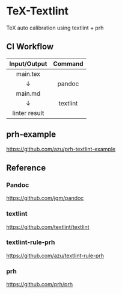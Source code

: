 # TeX-Textlint
TeX auto calibration using textlint + prh

## CI Workflow
|Input/Output| Command | 
|:------:|:-----: |
|main.tex||
|↓|pandoc|
|main.md|| 
|↓|textlint|
|linter result| |

## prh-example
https://github.com/azu/prh-textlint-example

## Reference
### Pandoc
https://github.com/jgm/pandoc
### textlint
https://github.com/textlint/textlint
### textlint-rule-prh
https://github.com/azu/textlint-rule-prh
### prh
https://github.com/prh/prh

